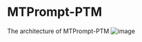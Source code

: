 # MTPrompt-PTM
The architecture of MTPrompt-PTM
![image](https://github.com/user-attachments/assets/0dfe14ef-1288-4785-9e3e-d727b83aa362)


